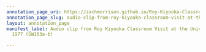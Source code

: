 ```yaml
---
annotation_page_uri: https://zachmorrison.github.io/Roy-Kiyooka-Classroom-Visit-University-of-Alberta-1977/annotations/audio-clip-from-roy-kiyooka-classroom-visit-at-the-university-of-alberta-1977-sw153a-b--canvas-1-question.json
annotation_page_slug: audio-clip-from-roy-kiyooka-classroom-visit-at-the-university-of-alberta-1977-sw153a-b--canvas-1-question
layout: annotation_page
manifest_label: Audio clip from Roy Kiyooka Classroom Visit at the University of Alberta,
  1977 (SW153a-b)

---
```

